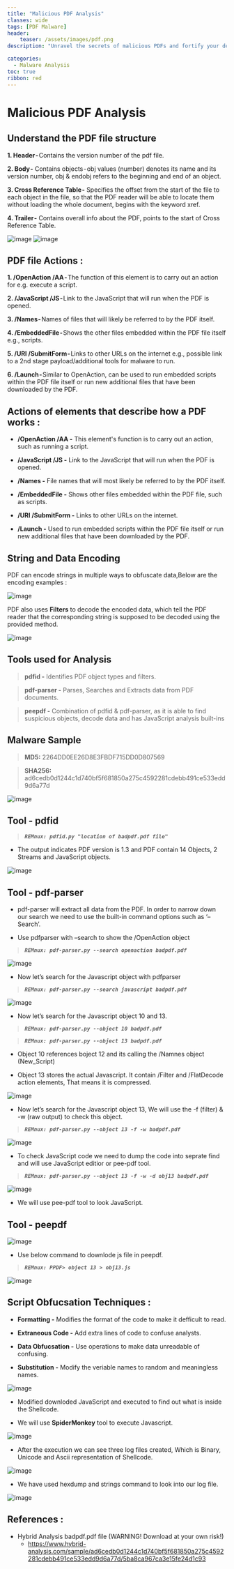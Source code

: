 ```yaml
---
title: "Malicious PDF Analysis"
classes: wide
tags: [PDF Malware]
header:
    teaser: /assets/images/pdf.png
description: "Unravel the secrets of malicious PDFs and fortify your defenses against stealthy cyber threats. Welcome to our Malicious PDF Analysis blog!"

categories:
  - Malware Analysis
toc: true
ribbon: red
---
```


# Malicious PDF Analysis

## Understand the PDF file structure

**1. Header -** Contains the version number of the pdf file.

**2. Body -** Contains objects - obj values (number) denotes its name and its version number, obj & endobj refers to the beginning and end of an object.

**3. Cross Reference Table -** Specifies the offset from the start of the file to each object in the file, so that the PDF reader will be able to locate them without loading the whole document, begins with the keyword xref.

**4. Trailer -** Contains overall info about the PDF, points to the start of Cross Reference Table.



![image](https://user-images.githubusercontent.com/43460691/208238136-81d3926f-1a81-45ab-bf9a-fe207c73c6b5.png)
![image](https://user-images.githubusercontent.com/43460691/208238820-669ea948-8466-41a4-a9ce-8c076ee15c66.png)


## PDF file Actions :

**1. /OpenAction /AA -** The function of this element is to carry out an action for e.g. execute a script.

**2. /JavaScript /JS -** Link to the JavaScript that will run when the PDF is opened.

**3. /Names -** Names of files that will likely be referred to by the PDF itself.

**4. /EmbeddedFile -** Shows the other files embedded within the PDF file itself e.g., scripts.

**5. /URI /SubmitForm -** Links to other URLs on the internet e.g., possible link to a 2nd stage payload/additional tools for malware to run.

**6. /Launch -** Similar to OpenAction, can be used to run embedded scripts within the PDF file itself or run new additional files that have been downloaded by the PDF.


## Actions of elements that describe how a PDF works :

- **/OpenAction /AA -** This element's function is to carry out an action, such as running a script.

- **/JavaScript /JS -** Link to the JavaScript that will run when the PDF is opened.

- **/Names -** File names that will most likely be referred to by the PDF itself.

- **/EmbeddedFile -** Shows other files embedded within the PDF file, such as scripts.

- **/URI /SubmitForm -** Links to other URLs on the internet.

- **/Launch -** Used to run embedded scripts within the PDF file itself or run new additional files that have been downloaded by the PDF.

## String and Data Encoding

PDF can encode strings in multiple ways to obfuscate data,Below are the encoding examples :

![image](https://user-images.githubusercontent.com/43460691/208233540-9b6b7a92-3b19-4df8-97ef-d602a4304682.png)


PDF also uses **Filters** to decode the encoded data, which tell the PDF reader that the corresponding string is supposed to be decoded using the provided method.

![image](https://user-images.githubusercontent.com/43460691/208233728-3895976e-4075-42ab-a93a-1362992daaf5.png)

## Tools used for Analysis

> **pdfid -** Identifies PDF object types and filters.

> **pdf-parser -** Parses, Searches and Extracts data from PDF documents.

> **peepdf -** Combination of pdfid & pdf-parser, as it is able to find suspicious objects, decode data and has JavaScript analysis built-ins

## Malware Sample

> **MD5:** 2264DD0EE26D8E3FBDF715DD0D807569

> **SHA256:** ad6cedb0d1244c1d740bf5f681850a275c4592281cdebb491ce533edd9d6a77d

![image](https://user-images.githubusercontent.com/43460691/208060601-33e1377c-7130-4597-9ec7-ae7a6aaa1dc3.png)

## Tool - pdfid

> ***`REMnux: pdfid.py "location of badpdf.pdf file"`***

- The output indicates PDF version is 1.3 and PDF contain 14 Objects, 2 Streams and JavaScript objects.


![image](https://user-images.githubusercontent.com/43460691/208269358-102f0d01-9926-4090-b187-062beb83c5d2.png)
 

## Tool - pdf-parser

- pdf-parser will extract all data from the PDF. In order to narrow down our search we need to use the built-in command options such as ‘–Search’.

- Use pdfparser with –search to show the /OpenAction object

> ***`REMnux: pdf-parser.py --search openaction badpdf.pdf`***


![image](https://user-images.githubusercontent.com/43460691/208269784-d3322e4d-c360-4da2-b389-7af14f06f0ec.png)

- Now let’s search for the Javascript object with pdfparser

> ***`REMnux: pdf-parser.py --search javascript badpdf.pdf`***

![image](https://user-images.githubusercontent.com/43460691/208270822-a637ac47-81d0-4914-bce4-b0a038359c29.png)

- Now let’s search for the Javascript object 10 and 13.

> ***`REMnux: pdf-parser.py --object 10 badpdf.pdf`***

> ***`REMnux: pdf-parser.py --object 13 badpdf.pdf`***

- Object 10 references boject 12 and its calling the /Namnes object (New_Script)

- Object 13 stores the actual Javascript. It contain /Filter and /FlatDecode action elements, That means it is compressed.


![image](https://user-images.githubusercontent.com/43460691/208271229-15edb796-1ceb-44d5-82ab-2deaee61539a.png)


- Now let’s search for the Javascript object 13, We will use the -f (filter) & -w (raw output) to check this object.

> ***`REMnux: pdf-parser.py --object 13 -f -w badpdf.pdf`***

![image](https://user-images.githubusercontent.com/43460691/208271756-7d526e0b-9392-4904-997a-3fbd9343eaba.png)

- To check JavaScript code we need to dump the code into seprate find and will use JavaScript editior or pee-pdf tool.

> ***`REMnux: pdf-parser.py --object 13 -f -w -d obj13 badpdf.pdf`***

![image](https://user-images.githubusercontent.com/43460691/208271865-c0fa5527-b257-43f3-b823-d9f74eaec199.png)

- We will use pee-pdf tool to look JavaScript.

## Tool - peepdf

![image](https://user-images.githubusercontent.com/43460691/208271979-736af618-994b-424e-8f5c-99c86acb0e32.png)

- Use below command to downlode js file in peepdf.

> ***`REMnux: PPDF> object 13 > obj13.js`***

![image](https://user-images.githubusercontent.com/43460691/208673609-0dfe52cf-a1fc-465b-9dea-27757ed7d58a.png)

## Script Obfucsation Techniques :

- **Formatting -** Modifies the format of the code to make it defficult to read.

- **Extraneous Code -** Add extra lines of code to confuse analysts.

- **Data Obfucsation -** Use operations to make data unreadable of confusing.

- **Substitution -** Modify the veriable names to random and meaningless names.

![image](https://user-images.githubusercontent.com/43460691/208677682-a5f8d908-d44d-4630-9680-a0b3b96c192e.png)

- Modified downloded JavaScript and executed to find out what is inside the Shellcode.

- We will use **SpiderMonkey** tool to execute Javascript.

![image](https://user-images.githubusercontent.com/43460691/208923459-d16ab616-73ce-4152-aa41-0b1bc66c4743.png)

- After the execution we can see three log files created, Which is Binary, Unicode and Ascii representation of Shellcode.

![image](https://user-images.githubusercontent.com/43460691/208924027-b457e22c-1760-4893-92fa-1b0699927e7d.png)

- We have used hexdump and strings command to look into our log file.

![image](https://user-images.githubusercontent.com/43460691/208928407-8cd12bcc-4f7b-4b96-9901-e9213665b12d.png)


## References :

- Hybrid Analysis badpdf.pdf file (WARNING! Download at your own risk!)
  - https://www.hybrid-analysis.com/sample/ad6cedb0d1244c1d740bf5f681850a275c4592281cdebb491ce533edd9d6a77d/5ba8ca967ca3e15fe24d1c93